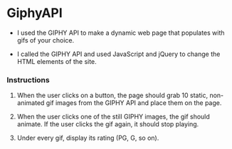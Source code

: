 # GiphyAPI

* I used the GIPHY API to make a dynamic web page that populates with gifs of your choice.

* I called the GIPHY API and used JavaScript and jQuery to change the HTML elements of the site.


### Instructions

1. When the user clicks on a button, the page should grab 10 static, non-animated gif images from the GIPHY API and place them on the page.

2. When the user clicks one of the still GIPHY images, the gif should animate. If the user clicks the gif again, it should stop playing.

3. Under every gif, display its rating (PG, G, so on).
